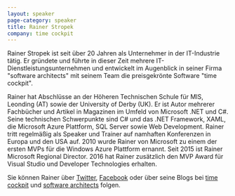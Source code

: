 ```yaml
---
layout: speaker
page-category: speaker
title: Rainer Stropek
company: time cockpit
---
```


Rainer Stropek ist seit über 20 Jahren als Unternehmer in der IT-Industrie tätig. Er gründete und führte in dieser Zeit mehrere IT-Dienstleistungsunternehmen und entwickelt im Augenblick in seiner Firma "software architects" mit seinem Team die preisgekrönte Software "time cockpit".

Rainer hat Abschlüsse an der Höheren Technischen Schule für MIS, Leonding (AT) sowie der University of Derby (UK). Er ist Autor mehrerer Fachbücher und Artikel in Magazinen im Umfeld von Microsoft .NET und C#. Seine technischen Schwerpunkte sind C# und das .NET Framework, XAML, die Microsoft Azure Plattform, SQL Server sowie Web Development. Rainer tritt regelmäßig als Speaker und Trainer auf namhaften Konferenzen in Europa und den USA auf. 2010 wurde Rainer von Microsoft zu einem der ersten MVPs für die Windows Azure Plattform ernannt. Seit 2015 ist Rainer Microsoft Regional Director. 2016 hat Rainer zusätzlich den MVP Award für Visual Studio und Developer Technologies erhalten.

Sie können Rainer über [Twitter](https://twitter.com/rstropek), [Facebook](https://www.facebook.com/rainer.stropek) oder über seine Blogs bei [time cockpit](https://www.timecockpit.com/blog) und [software architects](http://www.software-architects.com/devblog/) folgen.